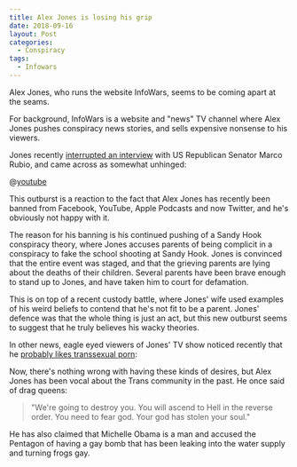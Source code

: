 ```yaml
---
title: Alex Jones is losing his grip
date: 2018-09-16
layout: Post
categories:
  - Conspiracy
tags:
  - Infowars
---
```


Alex Jones, who runs the website InfoWars, seems to be coming apart at the seams.

<!-- more -->

For background, InfoWars is a website and "news" TV channel where Alex Jones pushes conspiracy news stories, and sells expensive nonsense to his viewers.

Jones recently [interrupted an interview](http://time.com/5387640/alex-jones-senator-marco-rubio/) with US Republican Senator Marco Rubio, and came across as somewhat unhinged:

@[youtube](https://youtu.be/4puHukLe7Cw)

This outburst is a reaction to the fact that Alex Jones has recently been banned from Facebook, YouTube, Apple Podcasts and now Twitter, and he's obviously not happy with it.

The reason for his banning is his continued pushing of a Sandy Hook conspiracy theory, where Jones accuses parents of being complicit in a conspiracy to fake the school shooting at Sandy Hook. Jones is convinced that the entire event was staged, and that the grieving parents are lying about the deaths of their children. Several parents have been brave enough to stand up to Jones, and have taken him to court for defamation.

This is on top of a recent custody battle, where Jones' wife used examples of his weird beliefs to contend that he's not fit to be a parent. Jones' defence was that the whole thing is just an act, but this new outburst seems to suggest that he truly believes his wacky theories.

In other news, eagle eyed viewers of Jones' TV show noticed recently that he [probably likes transsexual porn](https://www.independent.co.uk/news/world/americas/alex-jones-trans-porn-phone-infowars-marissa-minx-a8510801.html):

Now, there's nothing wrong with having these kinds of desires, but Alex Jones has been vocal about the Trans community in the past. He once said of drag queens:

> "We're going to destroy you. You will ascend to Hell in the reverse order. You need to fear god. Your god has stolen your soul."

He has also claimed that Michelle Obama is a man and accused the Pentagon of having a gay bomb that has been leaking into the water supply and turning frogs gay.
